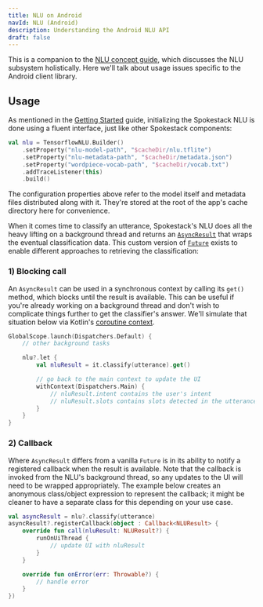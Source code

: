 ```yaml
---
title: NLU on Android
navId: NLU (Android)
description: Understanding the Android NLU API
draft: false
---
```


This is a companion to the [NLU concept guide](docs/Concepts/nlu), which discusses the NLU subsystem holistically. Here we'll talk about usage issues specific to the Android client library.

## Usage

As mentioned in the [Getting Started](getting-started) guide, initializing the Spokestack NLU is done using a fluent interface, just like other Spokestack components:

```kotlin
val nlu = TensorflowNLU.Builder()
    .setProperty("nlu-model-path", "$cacheDir/nlu.tflite")
    .setProperty("nlu-metadata-path", "$cacheDir/metadata.json")
    .setProperty("wordpiece-vocab-path", "$cacheDir/vocab.txt")
    .addTraceListener(this)
    .build()
```

The configuration properties above refer to the model itself and metadata files distributed along with it. They're stored at the root of the app's cache directory here for convenience.

When it comes time to classify an utterance, Spokestack's NLU does all the heavy lifting on a background thread and returns an [`AsyncResult`](https://www.javadoc.io/doc/io.spokestack/spokestack-android/latest/io/spokestack/spokestack/util/AsyncResult.html) that wraps the eventual classification data. This custom version of [`Future`](https://docs.oracle.com/javase/7/docs/api/java/util/concurrent/Future.html) exists to enable different approaches to retrieving the classification:

### 1) Blocking call

An `AsyncResult` can be used in a synchronous context by calling its `get()` method, which blocks until the result is available. This can be useful if you're already working on a background thread and don't wish to complicate things further to get the classifier's answer. We'll simulate that situation below via Kotlin's [coroutine context](https://kotlin.github.io/kotlinx.coroutines/kotlinx-coroutines-core/kotlinx.coroutines/with-context.html).

```kotlin
GlobalScope.launch(Dispatchers.Default) {
    // other background tasks

    nlu?.let {
        val nluResult = it.classify(utterance).get()

        // go back to the main context to update the UI
        withContext(Dispatchers.Main) {
            // nluResult.intent contains the user's intent
            // nluResult.slots contains slots detected in the utterance
        }
    }
}
```

### 2) Callback

Where `AsyncResult` differs from a vanilla `Future` is in its ability to notify a registered callback when the result is available. Note that the callback is invoked from the NLU's background thread, so any updates to the UI will need to be wrapped appropriately. The example below creates an anonymous class/object expression to represent the callback; it might be cleaner to have a separate class for this depending on your use case.

```kotlin
val asyncResult = nlu?.classify(utterance)
asyncResult?.registerCallback(object : Callback<NLUResult> {
    override fun call(nluResult: NLUResult?) {
        runOnUiThread {
            // update UI with nluResult
        }
    }

    override fun onError(err: Throwable?) {
        // handle error
    }
})
```
